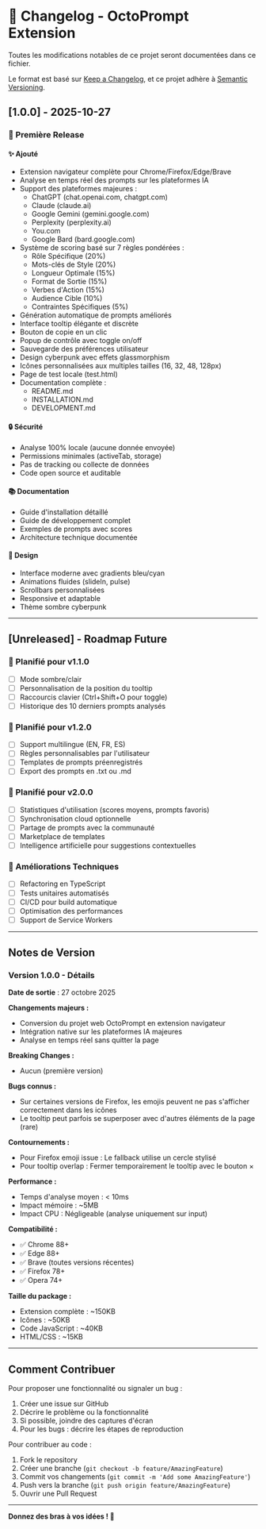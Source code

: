 # 📝 Changelog - OctoPrompt Extension

Toutes les modifications notables de ce projet seront documentées dans ce fichier.

Le format est basé sur [Keep a Changelog](https://keepachangelog.com/fr/1.0.0/),
et ce projet adhère à [Semantic Versioning](https://semver.org/lang/fr/).

## [1.0.0] - 2025-10-27

### 🎉 Première Release

#### ✨ Ajouté
- Extension navigateur complète pour Chrome/Firefox/Edge/Brave
- Analyse en temps réel des prompts sur les plateformes IA
- Support des plateformes majeures :
  - ChatGPT (chat.openai.com, chatgpt.com)
  - Claude (claude.ai)
  - Google Gemini (gemini.google.com)
  - Perplexity (perplexity.ai)
  - You.com
  - Google Bard (bard.google.com)
- Système de scoring basé sur 7 règles pondérées :
  - Rôle Spécifique (20%)
  - Mots-clés de Style (20%)
  - Longueur Optimale (15%)
  - Format de Sortie (15%)
  - Verbes d'Action (15%)
  - Audience Cible (10%)
  - Contraintes Spécifiques (5%)
- Génération automatique de prompts améliorés
- Interface tooltip élégante et discrète
- Bouton de copie en un clic
- Popup de contrôle avec toggle on/off
- Sauvegarde des préférences utilisateur
- Design cyberpunk avec effets glassmorphism
- Icônes personnalisées aux multiples tailles (16, 32, 48, 128px)
- Page de test locale (test.html)
- Documentation complète :
  - README.md
  - INSTALLATION.md
  - DEVELOPMENT.md

#### 🔒 Sécurité
- Analyse 100% locale (aucune donnée envoyée)
- Permissions minimales (activeTab, storage)
- Pas de tracking ou collecte de données
- Code open source et auditable

#### 📚 Documentation
- Guide d'installation détaillé
- Guide de développement complet
- Exemples de prompts avec scores
- Architecture technique documentée

#### 🎨 Design
- Interface moderne avec gradients bleu/cyan
- Animations fluides (slideIn, pulse)
- Scrollbars personnalisées
- Responsive et adaptable
- Thème sombre cyberpunk

---

## [Unreleased] - Roadmap Future

### 🚀 Planifié pour v1.1.0
- [ ] Mode sombre/clair
- [ ] Personnalisation de la position du tooltip
- [ ] Raccourcis clavier (Ctrl+Shift+O pour toggle)
- [ ] Historique des 10 derniers prompts analysés

### 🔮 Planifié pour v1.2.0
- [ ] Support multilingue (EN, FR, ES)
- [ ] Règles personnalisables par l'utilisateur
- [ ] Templates de prompts préenregistrés
- [ ] Export des prompts en .txt ou .md

### 🌟 Planifié pour v2.0.0
- [ ] Statistiques d'utilisation (scores moyens, prompts favoris)
- [ ] Synchronisation cloud optionnelle
- [ ] Partage de prompts avec la communauté
- [ ] Marketplace de templates
- [ ] Intelligence artificielle pour suggestions contextuelles

### 🔧 Améliorations Techniques
- [ ] Refactoring en TypeScript
- [ ] Tests unitaires automatisés
- [ ] CI/CD pour build automatique
- [ ] Optimisation des performances
- [ ] Support de Service Workers

---

## Notes de Version

### Version 1.0.0 - Détails

**Date de sortie** : 27 octobre 2025

**Changements majeurs :**
- Conversion du projet web OctoPrompt en extension navigateur
- Intégration native sur les plateformes IA majeures
- Analyse en temps réel sans quitter la page

**Breaking Changes :**
- Aucun (première version)

**Bugs connus :**
- Sur certaines versions de Firefox, les emojis peuvent ne pas s'afficher correctement dans les icônes
- Le tooltip peut parfois se superposer avec d'autres éléments de la page (rare)

**Contournements :**
- Pour Firefox emoji issue : Le fallback utilise un cercle stylisé
- Pour tooltip overlap : Fermer temporairement le tooltip avec le bouton ×

**Performance :**
- Temps d'analyse moyen : < 10ms
- Impact mémoire : ~5MB
- Impact CPU : Négligeable (analyse uniquement sur input)

**Compatibilité :**
- ✅ Chrome 88+
- ✅ Edge 88+
- ✅ Brave (toutes versions récentes)
- ✅ Firefox 78+
- ✅ Opera 74+

**Taille du package :**
- Extension complète : ~150KB
- Icônes : ~50KB
- Code JavaScript : ~40KB
- HTML/CSS : ~15KB

---

## Comment Contribuer

Pour proposer une fonctionnalité ou signaler un bug :
1. Créer une issue sur GitHub
2. Décrire le problème ou la fonctionnalité
3. Si possible, joindre des captures d'écran
4. Pour les bugs : décrire les étapes de reproduction

Pour contribuer au code :
1. Fork le repository
2. Créer une branche (`git checkout -b feature/AmazingFeature`)
3. Commit vos changements (`git commit -m 'Add some AmazingFeature'`)
4. Push vers la branche (`git push origin feature/AmazingFeature`)
5. Ouvrir une Pull Request

---

**Donnez des bras à vos idées ! 🐙**
